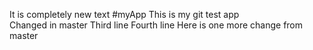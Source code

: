 It is completely new text
#myApp
This is my git test app  
Changed in master
Third line
Fourth line
Here is one more change from master